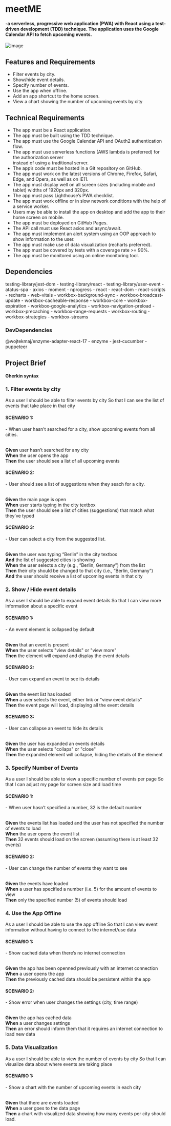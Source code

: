 <h1>meetME</h1> 

<h4>-a serverless, progressive web application (PWA) with React using a
test-driven development (TDD) technique. The application uses the Google
Calendar API to fetch upcoming events.</h4>

![image](https://user-images.githubusercontent.com/62619507/131874570-cb112833-3521-4fa9-98d3-c16587f0e1a4.png)


<h2>Features and Requirements</h2>
<ul>
<li>Filter events by city.</li>
<li>Show/hide event details.</li>
<li>Specify number of events.</li>
<li>Use the app when offline.</li>
<li>Add an app shortcut to the home screen.</li>
<li>View a chart showing the number of upcoming events by city</li>
</ul>

<h2>Technical Requirements</h2>
<ul>
<li> The app must be a React application.</li>
<li> The app must be built using the TDD technique.</li>
<li> The app must use the Google Calendar API and OAuth2 authentication flow.</li>
<li>The app must use serverless functions (AWS lambda is preferred) for the authorization server</li>
instead of using a traditional server.</li>
<li> The app’s code must be hosted in a Git repository on GitHub.</li>
<li> The app must work on the latest versions of Chrome, Firefox, Safari, Edge, and Opera, as well
as on IE11.</li>
<li> The app must display well on all screen sizes (including mobile and tablet) widths of 1920px
and 320px.</li>
<li> The app must pass Lighthouse’s PWA checklist.</li>
<li> The app must work offline or in slow network conditions with the help of a service worker.</li>
<li> Users may be able to install the app on desktop and add the app to their home screen on
mobile.</li>
<li>The app must be deployed on GitHub Pages.</li>
<li> The API call must use React axios and async/await.</li>
<li> The app must implement an alert system using an OOP approach to show information to the
user.</li>
<li> The app must make use of data visualization (recharts preferred).</li>
<li>The app must be covered by tests with a coverage rate >= 90%.</li>
<li> The app must be monitored using an online monitoring tool.</li>
</ul>

<h2>Dependencies</h2>
testing-library/jest-dom - testing-library/react - testing-library/user-event - atatus-spa - axios - moment - nprogress - react - react-dom - react-scripts - recharts - web-vitals - workbox-background-sync - workbox-broadcast-update - workbox-cacheable-response - workbox-core - workbox-expiration - workbox-google-analytics - workbox-navigation-preload - workbox-precaching - workbox-range-requests - workbox-routing - workbox-strategies - workbox-streams
<br>
<h3>DevDependencies</h3>

@wojtekmaj/enzyme-adapter-react-17 - enzyme - jest-cucumber - puppeteer

<h2>Project Brief</h2>
<h4>Gherkin syntax</h4>

<h3>1. Filter events by city</h3>
As a user I should be able to filter events by city So that I can see the list of events that take place in that city

<h4>SCENARIO 1:</h4> - When user hasn't searched for a city, show upcoming events from all cities.<br><br>

**Given** user hasn’t searched for any city<br> **When** the user opens the app <br>**Then** the user should see a list of all upcoming events<br>

<h4>SCENARIO 2: </h4> - User should see a list of suggestions when they seach for a city.<br><br>

**Given** the main page is open<br> **When** user starts typing in the city textbox <br>**Then** the user should see a list of cities (suggestions) that match what they’ve typed

<h4>SCENARIO 3:</h4> - User can select a city from the suggested list.<br><br>

**Given** the user was typing “Berlin” in the city textbox <br>**And** the list of suggested cities is showing<br> **When** the user selects a city (e.g., “Berlin, Germany”) from the list <br>**Then** their city should be changed to that city (i.e., “Berlin, Germany”)<br>**And** the user should receive a list of upcoming events in that city

<h3>2. Show / Hide event details</h3>
As a user I should be able to expand event details So that I can view more information about a specific event

<h4>SCENARIO 1: </h4> - An event element is collapsed by default<br><br>

**Given** that an event is present <br>**When** the user selects "view details" or "view more" <br>**Then** the element will expand and display the event details

<h4>SCENARIO 2:</h4> - User can expand an event to see its details<br><br>

**Given** the event list has loaded<br> **When** a user selects the event, either link or "view event details" <br>**Then** the event page will load, displaying all the event details

<h4>SCENARIO 3:</h4> - User can collapse an event to hide its details<br><br>

**Given** the user has expanded an events details <br>**When** the user selects "collaps" or "close" <br>**Then** the expanded element will collapse, hiding the details of the element

<h3>3. Specify Number of Events</h3>
As a user I should be able to view a specific number of events per page So that I can adjust my page for screen size and load time

<h4>SCENARIO 1:</h4> - When user hasn’t specified a number, 32 is the default number<br><br>

**Given** the events list has loaded and the user has not specified the number of events to load <br>**When** the user opens the event list<br> **Then** 32 events should load on the screen (assuming there is at least 32 events)

<h4>SCENARIO 2:</h4> - User can change the number of events they want to see<br><br>

**Given** the events have loaded <br>**When** a user has specified a number (i.e. 5) for the amount of events to view <br>**Then** only the specified number (5) of events should load

<h3>4. Use the App Offline</h3>
As a user I should be able to use the app offline So that I can view event information without having to connect to the internet/use data

<h4>SCENARIO 1:</h4> - Show cached data when there’s no internet connection<br><br>

**Given** the app has been openned previously with an internet connection <br>**When** a user opens the app <br>**Then** the previously cached data should be persistent within the app

<h4>SCENARIO 2:</h4> - Show error when user changes the settings (city, time range)<br><br>

**Given** the app has cached data<br> **When** a user changes settings <br>**Then** an error should inform them that it requires an internet connection to load new data

<h3>5. Data Visualization</h3>
As a user I should be able to view the number of events by city So that I can visualize data about where events are taking place

<h4>SCENARIO 1:</h4> - Show a chart with the number of upcoming events in each city<br><br>

**Given** that there are events loaded <br>**When** a user goes to the data page <br>**Then** a chart with visualized data showing how many events per city should load.
<h2></h2>

